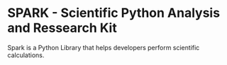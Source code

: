 # SPARK - Scientific Python Analysis and Ressearch Kit

Spark is a Python Library that helps developers perform scientific calculations.
